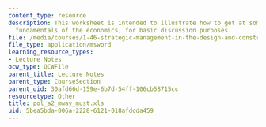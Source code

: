 ```yaml
---
content_type: resource
description: This worksheet is intended to illustrate how to get at some of the simple
  fundamentals of the economics, for basic discussion purposes.
file: /media/courses/1-46-strategic-management-in-the-design-and-construction-value-chain-fall-2003/5bea5bda006a22286121018afdcda459_pol_a2_mway_must.xls
file_type: application/msword
learning_resource_types:
- Lecture Notes
ocw_type: OCWFile
parent_title: Lecture Notes
parent_type: CourseSection
parent_uid: 30afd66d-159e-6b7d-54ff-106cb58715cc
resourcetype: Other
title: pol_a2_mway_must.xls
uid: 5bea5bda-006a-2228-6121-018afdcda459
---
```

